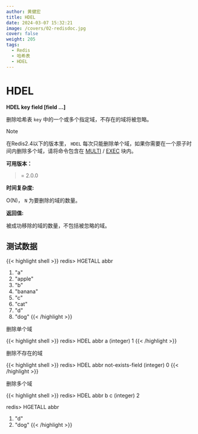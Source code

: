 ```yaml
---
author: 黄健宏
title: HDEL
date: 2024-03-07 15:32:21
image: /covers/02-redisdoc.jpg
cover: false
weight: 205
tags:
  - Redis
  - 哈希表
  - HDEL
---
```


# HDEL

**HDEL key field [field …]**

删除哈希表 `key` 中的一个或多个指定域，不存在的域将被忽略。

Note

在Redis2.4以下的版本里， `HDEL` 每次只能删除单个域，如果你需要在一个原子时间内删除多个域，请将命令包含在 [MULTI](https://bookstack.xnzone.eu.org/02-redisdoc/11-transaction/01-multi) / [EXEC](https://bookstack.xnzone.eu.org/02-redisdoc/11-transaction/02-exec) 块内。

**可用版本：**

>= 2.0.0

**时间复杂度:**

O(N)， `N` 为要删除的域的数量。

**返回值:**

被成功移除的域的数量，不包括被忽略的域。


## 测试数据

{{< highlight shell >}}
redis> HGETALL abbr
1) "a"
2) "apple"
3) "b"
4) "banana"
5) "c"
6) "cat"
7) "d"
8) "dog"
{{< /highlight >}}

删除单个域

{{< highlight shell >}}
redis> HDEL abbr a
(integer) 1
{{< /highlight >}}

删除不存在的域

{{< highlight shell >}}
redis> HDEL abbr not-exists-field
(integer) 0
{{< /highlight >}}

删除多个域

{{< highlight shell >}}
redis> HDEL abbr b c
(integer) 2

redis> HGETALL abbr
1) "d"
2) "dog"
{{< /highlight >}}